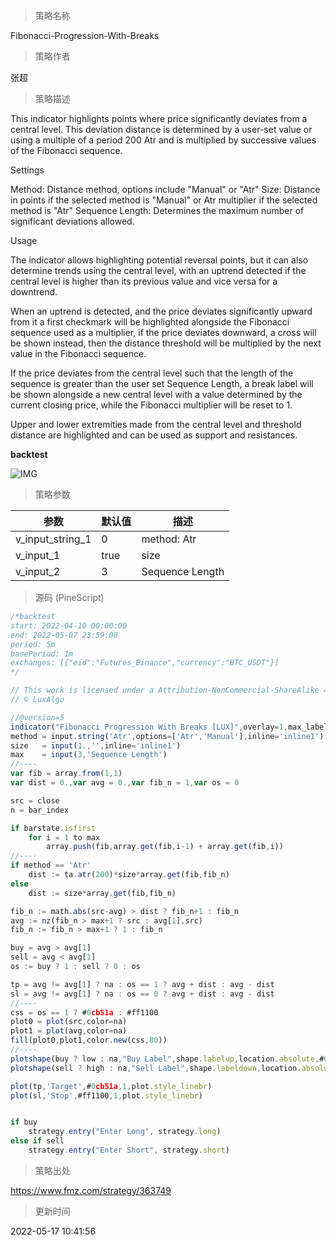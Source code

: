
> 策略名称

Fibonacci-Progression-With-Breaks

> 策略作者

张超

> 策略描述

This indicator highlights points where price significantly deviates from a central level. This deviation distance is determined by a user-set value or using a multiple of a period 200 Atr and is multiplied by successive values of the Fibonacci sequence.

Settings

Method: Distance method, options include "Manual" or "Atr"
Size: Distance in points if the selected method is "Manual" or Atr multiplier if the selected method is "Atr"
Sequence Length: Determines the maximum number of significant deviations allowed.

Usage

The indicator allows highlighting potential reversal points, but it can also determine trends using the central level, with an uptrend detected if the central level is higher than its previous value and vice versa for a downtrend.


When an uptrend is detected, and the price deviates significantly upward from it a first checkmark will be highlighted alongside the Fibonacci sequence used as a multiplier, if the price deviates downward, a cross will be shown instead, then the distance threshold will be multiplied by the next value in the Fibonacci sequence.

If the price deviates from the central level such that the length of the sequence is greater than the user set Sequence Length, a break label will be shown alongside a new central level with a value determined by the current closing price, while the Fibonacci multiplier will be reset to 1.


Upper and lower extremities made from the central level and threshold distance are highlighted and can be used as support and resistances.

**backtest**

 ![IMG](https://www.fmz.com/upload/asset/c3049b5140ba230397.jpg) 

> 策略参数



|参数|默认值|描述|
|----|----|----|
|v_input_string_1|0|method: Atr|Manual|
|v_input_1|true|size|
|v_input_2|3|Sequence Length|


> 源码 (PineScript)

``` javascript
/*backtest
start: 2022-04-10 00:00:00
end: 2022-05-07 23:59:00
period: 5m
basePeriod: 1m
exchanges: [{"eid":"Futures_Binance","currency":"BTC_USDT"}]
*/

// This work is licensed under a Attribution-NonCommercial-ShareAlike 4.0 International (CC BY-NC-SA 4.0) https://creativecommons.org/licenses/by-nc-sa/4.0/
// © LuxAlgo

//@version=5
indicator("Fibonacci Progression With Breaks [LUX]",overlay=1,max_labels_count=500,max_lines_count=500)
method = input.string('Atr',options=['Atr','Manual'],inline='inline1')
size   = input(1.,'',inline='inline1')
max    = input(3,'Sequence Length')
//----
var fib = array.from(1,1)
var dist = 0.,var avg = 0.,var fib_n = 1,var os = 0

src = close
n = bar_index

if barstate.isfirst
    for i = 1 to max
        array.push(fib,array.get(fib,i-1) + array.get(fib,i))
//----
if method == 'Atr'
    dist := ta.atr(200)*size*array.get(fib,fib_n)
else
    dist := size*array.get(fib,fib_n)

fib_n := math.abs(src-avg) > dist ? fib_n+1 : fib_n
avg := nz(fib_n > max+1 ? src : avg[1],src)
fib_n := fib_n > max+1 ? 1 : fib_n

buy = avg > avg[1]
sell = avg < avg[1]
os := buy ? 1 : sell ? 0 : os

tp = avg != avg[1] ? na : os == 1 ? avg + dist : avg - dist
sl = avg != avg[1] ? na : os == 0 ? avg + dist : avg - dist
//----
css = os == 1 ? #0cb51a : #ff1100
plot0 = plot(src,color=na)
plot1 = plot(avg,color=na)
fill(plot0,plot1,color.new(css,80))
//----
plotshape(buy ? low : na,"Buy Label",shape.labelup,location.absolute,#0cb51a,0,text="B",textcolor=color.white,size=size.tiny)
plotshape(sell ? high : na,"Sell Label",shape.labeldown,location.absolute,#ff1100,0,text="S",textcolor=color.white,size=size.tiny)

plot(tp,'Target',#0cb51a,1,plot.style_linebr)
plot(sl,'Stop',#ff1100,1,plot.style_linebr)


if buy
    strategy.entry("Enter Long", strategy.long)
else if sell
    strategy.entry("Enter Short", strategy.short)
```

> 策略出处

https://www.fmz.com/strategy/363749

> 更新时间

2022-05-17 10:41:56
